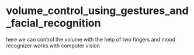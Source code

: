 # volume_control_using_gestures_and_facial_recognition
here we can control the volume with the help of two fingers and mood recognizer works with computer vision
